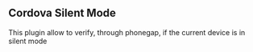 ## Cordova Silent Mode

This plugin allow to verify, through phonegap, if the current device is in silent mode